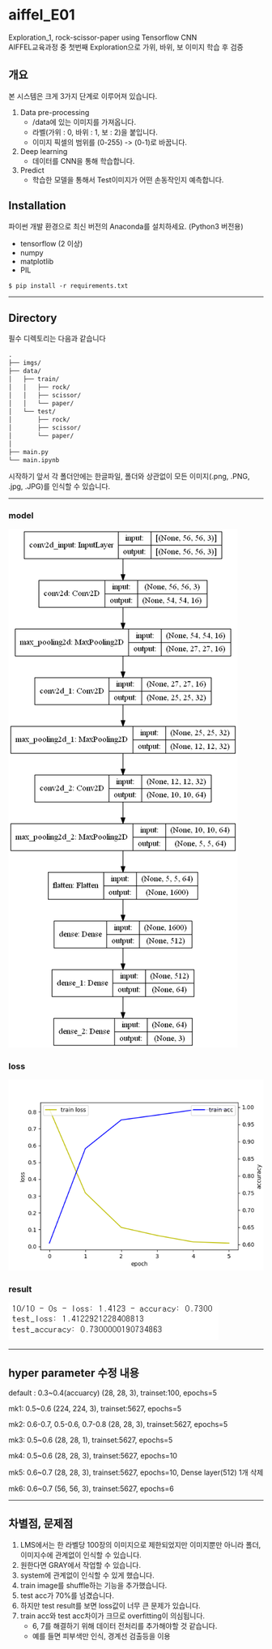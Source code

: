 # aiffel_E01
Exploration_1, rock-scissor-paper using Tensorflow CNN    
AIFFEL교육과정 중 첫번째 Exploration으로 가위, 바위, 보 이미지 학습 후 검증

## 개요
본 시스템은 크게 3가지 단계로 이루어져 있습니다.
1. Data pre-processing
    - /data에 있는 이미지를 가져옵니다.
    - 라벨(가위 : 0, 바위 : 1, 보 : 2)을 붙입니다.
    - 이미지 픽셀의 범위를 (0-255) -> (0-1)로 바꿉니다.
2. Deep learning
    - 데이터를 CNN을 통해 학습합니다.
3. Predict
    - 학습한 모델을 통해서 Test이미지가 어떤 손동작인지 예측합니다.

## Installation
파이썬 개발 환경으로 최신 버전의 Anaconda를 설치하세요. (Python3 버전용)
* tensorflow (2 이상)
* numpy
* matplotlib
* PIL

```
$ pip install -r requirements.txt
```

------------
## Directory
필수 디렉토리는 다음과 같습니다
```
.
├── imgs/
├── data/
│   ├── train/
│   │   ├── rock/
│   │   ├── scissor/
│   │   └── paper/
│   └── test/
│       ├── rock/
│       ├── scissor/
│       └── paper/
│
├── main.py
└── main.ipynb
```
시작하기 앞서 각 폴더안에는 한글파일, 폴더와 상관없이 모든 이미지(.png, .PNG, .jpg, .JPG)를 인식할 수 있습니다.

------------
### model

![model](./imgs/model.png)

### loss

![loss](./imgs/loss.png)

### result

![result](./imgs/result.PNG)

------------
## hyper parameter 수정 내용
default : 0.3~0.4(accuarcy)
(28, 28, 3), trainset:100, epochs=5

mk1: 0.5~0.6
(224, 224, 3), trainset:5627, epochs=5

mk2: 0.6-0.7, 0.5-0.6, 0.7-0.8
(28, 28, 3), trainset:5627, epochs=5

mk3: 0.5~0.6
(28, 28, 1), trainset:5627, epochs=5

mk4: 0.5~0.6
(28, 28, 3), trainset:5627, epochs=10

mk5: 0.6~0.7
(28, 28, 3), trainset:5627, epochs=10, Dense layer(512) 1개 삭제

mk6: 0.6~0.7
(56, 56, 3), trainset:5627, epochs=6

------------
## 차별점, 문제점
1. LMS에서는 한 라벨당 100장의 이미지으로 제한되었지만 이미지뿐만 아니라 폴더, 이미지수에 관계없이 인식할 수 있습니다.
2. 원한다면 GRAY에서 작업할 수 있습니다.
3. system에 관계없이 인식할 수 있게 했습니다.
4. train image를 shuffle하는 기능을 추가했습니다.
5. test acc가 70%를 넘겼습니다.
6. 하지만 test result를 보면 loss값이 너무 큰 문제가 있습니다.
7. train acc와 test acc차이가 크므로 overfitting이 의심됩니다.
    - 6, 7를 해결하기 위해 데이터 전처리를 추가해야할 것 같습니다. 
    - 예를 들면 피부색만 인식, 경계선 검출등을 이용

